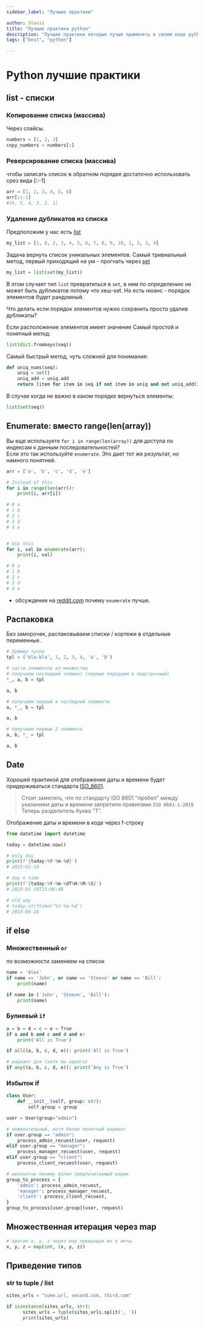 ```yaml
---
sidebar_label: "Лучшие практики"

author: Stavis
title: "Лучшие практики python"
description: "Лучшие практики которые лучше применять в своем коде python"
tags: ["best", "python"]

---
```


# Python лучшие практики

## list - списки

### Копирование списка (массива)

Через слайсы.

```py
numbers = [1, 2, 3]
copy_numbers = numbers[:]
```

### Реверсирование списка (массива)

чтобы записать список в обратном порядке достаточно использовать срез вида [::-1]  

```py
arr = [1, 2, 3, 4, 5, 6]
arr[::-1]
#[6, 5, 4, 3, 2, 1]
```

### Удаление дубликатов из списка

Предположим у нас есть [list](./types/python-types-list.md)

```py
my_list = [1, 6, 2, 3, 4, 5, 6, 7, 8, 9, 10, 1, 2, 3, 4]
```

Задача вернуть список уникальных элементов.
Самый тривиальный метод, первый приходящий на ум - прогнать через [set](./types/python-types-set.md)

```py
my_list = list(set(my_list))
```
В этом случает тип `list` превратиться в `set`, в нем по определению не может быть дубликатов
потому что хеш-set. Но есть нюанс - порядок элементов будет рандомный.

Что делать если порядок элементов нужно сохранить просто удалив дубликаты?

Если расположение элементов имеет значение
Самый простой и понятный метод:

```py
list(dict.fromkeys(seq))
```

Самый быстрый метод, чуть сложней для понимания:

```py
def uniq_nums(seq):
    uniq = set()
    uniq_add = uniq.add
    return [item for item in seq if not item in uniq and not uniq_add(item)]
```

В случае когда не важно в каком порядке вернуться элементы:

```py
list(set(seq))
```

## Enumerate: вместо range(len(array))

Вы еще используете `for i in range(len(array))` для доступа по индексам к данным последовательностей?  
Если это так используйте `enumerate`. Это дает тот же результат, но намного понятней.

```python
arr = ['a', 'b', 'c', 'd', 'e']

# Instead of this
for i in range(len(arr)):
    print(i, arr[i])

# 0 a
# 1 b
# 2 c
# 3 d
# 4 e


# Use this
for i, val in enumerate(arr):
    print(i, val)

# 0 a
# 1 b
# 2 c
# 3 d
# 4 e
```

- обсуждение на [reddit.com](https://www.reddit.com/r/learnpython/comments/nn0il2/rangelens_vs_enumerate/) почему `enumerate` лучше.

## Распаковка

Без заморочек, распаковываем списки / кортежи в отдельные переменные.
```py
# Пример тупла
tpl = ('bla-bla', 1, 2, 3, 4, 'a', 'b')

# части элементов из множества
# получаем последний элемент (первые передаем в подстрочный)
*_, a, b = tpl

a, b

# получаем первый и последний элементы
a, *_, b = tpl

a, b

# получаем первые 2 элемента
a, b, *_ = tpl

a, b
```

## Date

Хорошей практикой для отображения даты и времени будет придерживаться стандарта [ISO_8601](https://en.wikipedia.org/wiki/ISO_8601).

> Стоит заметить, что по стандарту ISO 8601 "пробел" между указанием даты и времени запретили правилами `ISO 8601-1:2019` Теперь разделитель буква "T".

Отображение даты и времени в коде через f-строку

```py
from datetime import datetime

today = datetime.now()

# only day
print(f'{today:%Y-%m-%d}')
# 2023-01-10

# day n time
print(f'{today:%Y-%m-%dT%H:%M:%S}')
# 2023-01-10T23:06:48

# old way
# today.strftime('%Y-%m-%d')
# 2013-09-18
```

## if else

### Множественный `or`

по возможности заменяем на список

```py
name = 'Alex'
if name == 'John', or name == 'Steeve' or name == 'Bill':
    print(name)

if name in ('John', 'Steeve', 'Bill'):
    print(name)
```

### Булиевый `if`

```py
a = b = d = c = e = True
if a and b and c and d and e:
    print('All is True')

if all((a, b, c, d, e)): print('All is True')

# вариант для (хотя бы одного)
if any((a, b, c, d, e)): print('Any is True')
```

### Избыток if

```py
class User:
    def __init__(self, group: str):
        self.group = group

user = User(group="admin")

# нежелательный, хотя более понятный вариант
if user.group == "admin":
    process_admin_recuest(user, request)
elif user.group == "manager":
    process_manager_recuest(user, request)
elif user.group == "client":
    process_client_recuest(user, request)

# непонятно почему более предпочитаемый варик
group_to_process = {
    'admin': process_admin_recuest,
    'manager': process_manager_recuest,
    'client': process_client_recuest,
}
group_to_process[user.group](user, request)
```

## Множественная итерация через map

```py
# прогон x, y, z через map превращая их в инты.
x, y, z = map(int, (x, y, z))
```


## Приведение типов

### str to tuple / list

```python
sites_urls = "some.url, second.com, third.com"

if isinstance(sites_urls, str):
      sites_urls = tuple(sites_urls.split(', '))
      print(sites_urls)
```